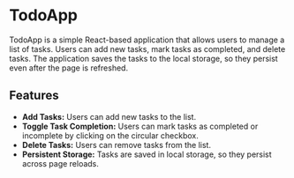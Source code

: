 # TodoApp

TodoApp is a simple React-based application that allows users to manage a list of tasks. Users can add new tasks, mark tasks as completed, and delete tasks. The application saves the tasks to the local storage, so they persist even after the page is refreshed.

## Features

- **Add Tasks:** Users can add new tasks to the list.
- **Toggle Task Completion:** Users can mark tasks as completed or incomplete by clicking on the circular checkbox.
- **Delete Tasks:** Users can remove tasks from the list.
- **Persistent Storage:** Tasks are saved in local storage, so they persist across page reloads.

